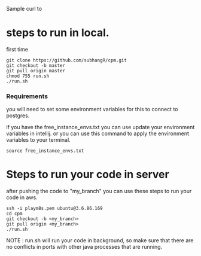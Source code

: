 Sample curl to 



<h1>steps to run in local.</h1>

first time

    git clone https://github.com/subhangR/cpm.git
    git checkout -b master
    git pull origin master
    chmod 755 run.sh
    ./run.sh

<h3> Requirements </h3>

 you will need to set some environment variables for this to connect to postgres.


 if you have the free_instance_envs.txt you can use update your environment variables in intellij.
                                or
 you can use this command to apply the environment variables to your terminal.   
                            

    source free_instance_envs.txt 



<h1>Steps to run your code in server</h1>
    after pushing the code to "my_branch" you can use these steps to run your code in aws.
    
    ssh -i playm8s.pem ubuntu@3.6.86.169
    cd cpm
    git checkout -b <my_branch>
    git pull origin <my_branch>
    ./run.sh

NOTE : run.sh will run your code in background, so make sure that there are no conflicts in ports with other java processes that are running.